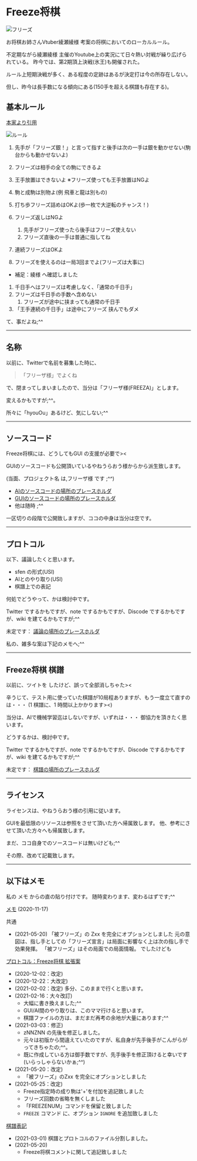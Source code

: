 # Freeze将棋

![フリーズ](material/267677b9.jpg)

お将棋お姉さんVtuber綾瀬綾様 考案の将棋においてのローカルルール。

不定期ながら綾瀬綾様 主催のYoutube上の実況にて日々熱い対戦が繰り広げられている。
昨今では、第2期頂上決戦(氷王)も開催された。

ルール上短期決戦が多く、ある程度の定跡はあるが決定打は今の所存在しない。

但し、昨今は長手数になる傾向にある(150手を超える棋譜も存在する)。

## 基本ルール

 [本家より引用](http://freeze.blog.jp)

 ![ルール](material/8c3e6994-s.jpg)

1. 先手が「フリーズ銀！」と言って指すと後手は次の一手は銀を動かせない(駒台からも動かせないよ)
1. フリーズは相手の全ての駒にできるよ
1. 王手放置はできないよ ※フリーズ使っても王手放置はNGよ
1. 駒と成駒は別物よ(例 飛車と龍は別もの)
1. 打ち歩フリーズ詰めはOKよ(歩一枚で大逆転のチャンス！)
1. フリーズ返しはNGよ
    1. 先手がフリーズ使ったら後手はフリーズ使えない
    1. フリーズ直後の一手は普通に指してね
1. 連続フリーズはOKよ

1. フリーズを使えるのは一局3回までよ(フリーズは大事に)

* 補足：綾様 へ確認しました

1. 千日手へはフリーズは考慮しなく、「通常の千日手」
1. フリーズは千日手の手数へ含めない
    1. フリーズが途中に挟まっても通常の千日手
1. 「王手連続の千日手」は途中にフリーズ 挟んでもダメ

て、事だよね;^^

---

## 名称

以前に、Twitterで名前を募集した時に、

> 「フリーザ様」でよくね

で、閉まってしまいましたので、当分は「フリーザ様(FREEZA)」とします。

変えるかもですが;^^。

所々に「hyouOu」あるけど、気にしない;^^

---

## ソースコード

Freeze将棋には、どうしてもGUI の支援が必要で><

GUIのソースコードも公開頂いているやねうらおう様からから派生致します。

(当面、プロジェクト名 は,フリーザ様 です ;^^)

* [AIのソースコードの場所のプレースホルダ](https://github.com/wakatsuki-moe/FREEZA_AI)
* [GUIのソースコードの場所のプレースホルダ](https://github.com/wakatsuki-moe/FREEZA_GUI)
* 他は随時 ;^^

一区切りの段階で公開致しますが、ココの中身は当分は空です。

---

## プロトコル

以下、議論したくと思います。

* sfen の形式(USI)
* AIとのやり取り(USI)
* 棋譜上での表記

何処でどうやって、かは検討中です。

Twitter でするかもですが、note でするかもですが、Discode でするかもですが、wiki を建てるかもですが;^^

未定です：
 [議論の場所のプレースホルダ](no_plane)

私の、雑多な案は下記のメモへ;^^

---

## Freeze将棋 棋譜

以前に、ツイトを したけど、誤って全部消しちゃた><

辛うじて、テスト用に使っていた棋譜が10局程ありますが、もう一度立て直すのは・・・
(1 棋譜に、1 時間以上かかります><)

当分は、AIで機械学習迄はしないですが、いずれは・・・
御協力を頂きたく思います。

どうするかは、検討中です。

Twitter でするかもですが、note でするかもですが、Discode でするかもですが、wiki を建てるかもですが;^^

未定です：
[棋譜の場所のプレースホルダ](no_plane)

---

## ライセンス

ライセンスは、やねうらおう様の引用に従います。

GUIを最低限のリソースは参照をさせて頂いた方へ帰属致します。
他、参考にさせて頂いた方々へも帰属致します。

まだ、ココ自身でのソースコードは無いけども;^^

その際、改めて記載致します。

---

## 以下はメモ

私の メモ からの直の貼り付けです。
随時変わります、変わるはずです;^^

 [メモ](memo/memo.md)
 (2020-11-17)


共通

* (2021-05-20) 「被フリーズ」の Zxx を完全にオプションとしました
 元の意図は、指し手としての「フリーズ宣言」は局面に影響なく上は次の指し手で効果発揮。 「被フリーズ」はその局面での局面情報。
でしたけども

[プロトコル：Freeze将棋 拡張案](memo/usi_sfen.md)
* (2020-12-02：改定)
* (2020-12-22：大改定)
* (2021-02-02：改定)  多分、このままで行くと思います。
* (2021-02-16：大々改訂)
  * 大幅に書き換えました;^^
  * GUI/AI間のやり取りは、このママ行けると思います。
  * 棋譜ファイルの方は、まだまだ再考の余地が大量にあります;^^
* (2021-03-03：修正)
  * zNNZNN の先後を修正しました。
  * 元々は初版から間違えていたのですが、私自身が先手後手がこんがらがってきちゃたの;^^。
  * 既に作成している方は御手数ですが、先手後手を修正頂けると幸いです(いらっしゃらないかぁ;^^)
* (2021-05-20：改定)
  * 「被フリーズ」のZxx を完全にオプションとしました
* (2021-05-25：改定)
  * Freeze指定時の成り駒は'+'を付加を追記致しました
  * フリーズ回数の省略を無くしました
  * 「FREEZENUM」コマンドを保留と致しました
  * `FREEZE` コマンド に、オプション `IGNORE` を追加致しました

[棋譜表記](memo/kifu.md)
* (2021-03-01) 棋譜とプロトコルのファイル分割しました。
* (2021-05-20)
  * Freeze将棋コメントに関して追記致しました

